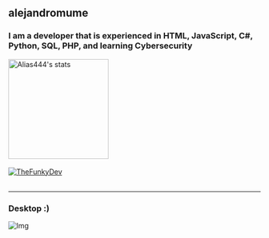 ## alejandromume

### I am a developer that is experienced in HTML, JavaScript, C#, Python, SQL, PHP, and learning Cybersecurity


<a href="https://github.com/alejandromume">
  <img align="center" style="width: 200px;" src="https://github-readme-stats.vercel.app/api?username=alejandromume&show_icons=true&include_all_commits=true&show_icons=true&title_color=fff&icon_color=79ff97&text_color=9f9f9f&bg_color=151515" alt="Alias444's stats" />
</a>
<br><br>
<a href="https://github.com/alejandromume?tab=repositories">
  <img align="center" src="https://github-readme-stats.vercel.app/api/top-langs/?username=alejandromume&layout=compact&show_icons=true&title_color=fff&icon_color=79ff97&text_color=9f9f9f&bg_color=151515" alt='TheFunkyDev's favorite languages" />
</a>
<br>
<br>

---

### Desktop :)

![Img](https://pays.host/uploads/9e9a5a7e-b0dc-4cc9-b1cf-17bc8d2f4aa9/kugNbmDH.png)
